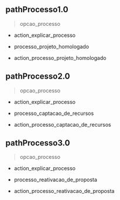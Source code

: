 ## pathProcesso1.0
> opcao_processo
 - action_explicar_processo
* processo_projeto_homologado
 - action_processo_projeto_homologado

## pathProcesso2.0
> opcao_processo
 - action_explicar_processo
* processo_captacao_de_recursos
 - action_processo_captacao_de_recursos

## pathProcesso3.0
> opcao_processo
 - action_explicar_processo
* processo_reativacao_de_proposta
 - action_processo_reativacao_de_proposta
